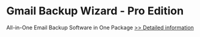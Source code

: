 # Gmail Backup Wizard - Pro Edition
All-in-One Email Backup Software in One Package
[>> Detailed information](https://secure.shareit.com/shareit/product.html?productid=300983012&affiliateid=200057808)